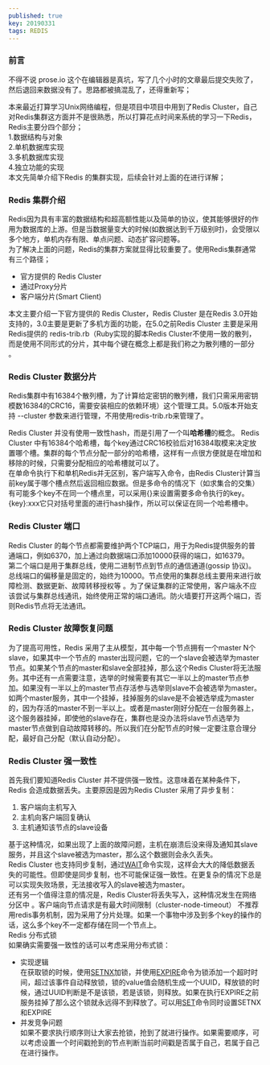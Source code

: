 ```yaml
---
published: true
key: 20190331
tags: REDIS
---
```

### 前言

不得不说 prose.io 这个在编辑器是真坑，写了几个小时的文章最后提交失败了，然后退回来数据没有了。思路都被搞混乱了，还得重新写；  

本来最近打算学习Unix网络编程，但是项目中项目中用到了Redis Cluster，自己对Redis集群这方面并不是很熟悉，所以打算花点时间来系统的学习一下Redis，Redis主要分四个部分；  
1.数据结构与对象  
2.单机数据库实现  
3.多机数据库实现  
4.独立功能的实现   
本文先简单介绍下Redis 的集群实现，后续会针对上面的在进行详解；
### Redis 集群介绍
Redis因为具有丰富的数据结构和超高额性能以及简单的协议，使其能够很好的作用为数据库的上游。但是当数据量变大的时候(如数据达到千万级别时)，会受限以多个地方，单机内存有限、单点问题、动态扩容问题等。  
为了解决上面的问题，Redis的集群方案就显得比较重要了。使用Redis集群通常有三个路径；  
- 官方提供的 Redis Cluster
- 通过Proxy分片
- 客户端分片(Smart Client)
<!--more-->
本文主要介绍一下官方提供的 Redis Cluster，Redis Cluster 是在Redis 3.0开始支持的，3.0主要是更新了多机方面的功能，在5.0之前Redis Cluster 主要是采用 Redis提供的 redis-trib.rb（Ruby实现的脚本Redis Cluster不使用一致的散列，而是使用不同形式的分片，其中每个键在概念上都是我们称之为散列槽的一部分 。

### Redis Cluster 数据分片
Redis集群中有16384个散列槽，为了计算给定密钥的散列槽，我们只需采用密钥模数16384的CRC16，需要安装相应的依赖环境）这个管理工具。5.0版本开始支持 --cluster 参数来进行管理，不用使用redis-trib.rb来管理了。

Redis Cluster 并没有使用一致性hash，而是引用了一个叫**哈希槽**的概念。
Redis Cluster 中有16384个哈希槽，每个key通过CRC16校验后对16384取模来决定放置哪个槽。集群的每个节点分配一部分的哈希槽，这样有一点很方便就是在增加和移除的时候，只需要分配相应的哈希槽就可以了。  
在单命令执行下和单机Redis并无区别，客户端写入命令，由Redis Cluster计算当前key属于哪个槽点然后返回相应数据。但是多命令的情况下（如求集合的交集）有可能多个key不在同一个槽点里，可以采用{}来设置需要多命令执行的key。{key}:xxx它只对括号里面的进行hash操作，所以可以保证在同一个哈希槽中。
### Redis Cluster 端口
Redis Cluster 的每个节点都需要维护两个TCP端口，用于为Redis提供服务的普通端口，例如6370，加上通过向数据端口添加10000获得的端口，如16379。  
第二个端口是用于集群总线，使用二进制节点到节点的通信通道(gossip 协议)。总线端口的偏移量是固定的，始终为10000。节点使用的集群总线主要用来进行故障检测、数据更新、故障转移授权等 。为了保证集群的正常使用，客户端永不应该尝试与集群总线通讯，始终使用正常的端口通讯。防火墙要打开这两个端口，否则Redis节点将无法通讯。   
### Redis Cluster 故障恢复问题
为了提高可用性，Redis 采用了主从模型，其中每一个节点拥有一个master N个slave，如果其中一个节点的 master出现问题，它的一个slave会被选举为master节点。如果某个节点的master和slave全部挂掉，那么这个Redis Cluster将无法服务。其中还有一点需要注意，选举的时候需要有其它一半以上的master节点参加。如果没有一半以上的master节点存活参与选举则slave不会被选举为master。如两个master服务，其中一个挂掉，挂掉服务的slave是不会被选举成为master的，因为存活的master不到一半以上。或者是master刚好分配在一台服务器上，这个服务器挂掉，即使他的slave存在，集群也是没办法将slave节点选举为master节点做到自动故障转移的。所以我们在分配节点的时候一定要注意合理分配，最好自己分配（默认自动分配）。
### Redis Cluster 强一致性
首先我们要知道Redis Cluster 并不提供强一致性。这意味着在某种条件下，Redis 会造成数据丢失。主要原因是因为Redis Cluster 采用了异步复制：  
1. 客户端向主机写入
2. 主机向客户端回复确认
3. 主机通知该节点的slave设备  

基于这种情况，如果出现了上面的故障问题，主机在崩溃后没来得及通知其slave服务，并且这个slave被选为master，那么这个数据则会永久丢失。  
Redis Cluster 也支持同步复制，通过[WAIT](https://redis.io/commands/wait)命令实现，这样会大大的降低数据丢失的可能性。但即使是同步复制，也不可能保证强一致性。在更复杂的情况下总是可以实现失败场景，无法接收写入的slave被选为master。  
还有另一个值得注意的情况是，Redis Cluster将丢失写入，这种情况发生在网络分区中 。客户端向节点请求是有最大时间限制（cluster-node-timeout）
不推荐用redis事务机制，因为采用了分片处理。如果一个事物中涉及到多个key的操作的话，这么多个key不一定都存储在同一个节点上。  
Redis 分布式锁    
如果确实需要强一致性的话可以考虑采用分布式锁：  
- 实现逻辑  
在获取锁的时候，使用[SETNX](https://redis.io/commands/setnx)加锁，并使用[EXPIRE](https://redis.io/commands/expire)命令为锁添加一个超时时间，超过该事件自动释放锁，锁的value值会随机生成一个UUID，释放锁的时候，通过UUID判断是不是该锁，若是该锁，则释放。如果在执行EXPIRE之前服务挂掉了那么这个锁就永远得不到释放了。可以用[SET](https://redis.io/commands/set)命令同时设置SETNX和EXPIRE
- 并发竞争问题  
如果不要求执行顺序则让大家去抢锁，抢到了就进行操作。如果需要顺序，可以考虑设置一个时间戳抢到的节点判断当前时间戳是否属于自己，若属于自己在进行操作。
